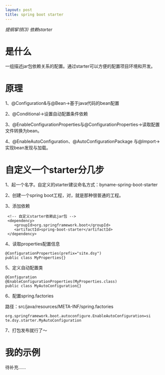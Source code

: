 ```yaml
---
layout: post
title: spring boot starter
---
```


*提纲挈领(3)	依赖starter*

# 是什么

一组描述jar包依赖关系的配置。通过starter可以方便的配置项目环境和开发。

# 原理

1、@Configuration&与@Bean->基于java代码的bean配置

2、@Conditional->设置自动配置条件依赖

3、@EnableConfigurationProperties与@ConfigurationProperties->读取配置文件转换为bean。

4、@EnableAutoConfiguration、@AutoConfigurationPackage 与@Import->实现bean发现与加载。



# 自定义一个starter分几步

1、起一个名字。自定义的starter建议命名方式：byname-spring-boot-starter

2、创建一个spring boot工程，对，就是那种很普通的工程。

3、添加依赖

```
 <!-- 自定义starter依赖此jar包 -->
 <dependency>
 	<groupId>org.springframework.boot</groupId>
 	<artifactId>spring-boot-starter</artifactId>
 </dependency>
```

4、读取properties配置信息

```
@ConfigurationProperties(prefix="site.dsy")
public class MyProperties{}
```

5、定义自动配置类

```
@Configuration
@EnableConfigurationProperties(MyProperties.class)
public class MyAutoConfiguration{}
```

6、配置spring.factories

路径：src/java/resources/META-INF/spring.factories

```
org.springframework.boot.autoconfigure.EnableAutoConfiguration=si te.dsy.starter.MyAutoConfiguration
```

7、打包发布就行了～

# 我的示例

待补充……



